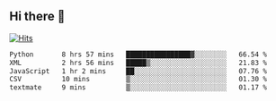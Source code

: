 ## Hi there 👋

<!--
**alihaqberdi/alihaqberdi** is a ✨ _special_ ✨ repository because its `README.md` (this file) appears on your GitHub profile.

Here are some ideas to get you started:

- 🔭 I’m currently working on ...
- 🌱 I’m currently learning ...
- 👯 I’m looking to collaborate on ...
- 🤔 I’m looking for help with ...
- 💬 Ask me about ...
- 📫 How to reach me: ...
- 😄 Pronouns: ...
- ⚡ Fun fact: ...
-->

[![Hits](https://hits.sh/github.com/alihaqberdi.svg)](https://hits.sh/github.com/alihaqberdi/)

<!--START_SECTION:waka-->

```txt
Python       8 hrs 57 mins   ████████████████▓░░░░░░░░   66.54 %
XML          2 hrs 56 mins   █████▒░░░░░░░░░░░░░░░░░░░   21.83 %
JavaScript   1 hr 2 mins     ██░░░░░░░░░░░░░░░░░░░░░░░   07.76 %
CSV          10 mins         ▒░░░░░░░░░░░░░░░░░░░░░░░░   01.30 %
textmate     9 mins          ▒░░░░░░░░░░░░░░░░░░░░░░░░   01.17 %
```

<!--END_SECTION:waka-->
